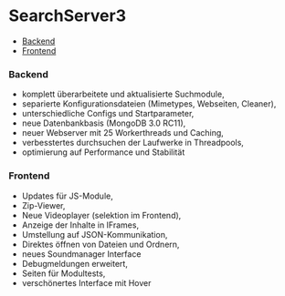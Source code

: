 SearchServer3
========================

- [Backend](#ui-frameworks)
- [Frontend](#charts)

### Backend

- komplett überarbeitete und aktualisierte Suchmodule,
- separierte Konfigurationsdateien (Mimetypes, Webseiten, Cleaner),
- unterschiedliche Configs und Startparameter,
- neue Datenbankbasis (MongoDB 3.0 RC11),
- neuer Webserver mit 25 Workerthreads und Caching,
- verbesstertes durchsuchen der Laufwerke in Threadpools,
- optimierung auf Performance und Stabilität

### Frontend

- Updates für JS-Module,
- Zip-Viewer,
- Neue Videoplayer (selektion im Frontend),
- Anzeige der Inhalte in IFrames,
- Umstellung auf JSON-Kommunikation,
- Direktes öffnen von Dateien und Ordnern,
- neues Soundmanager Interface
- Debugmeldungen erweitert,
- Seiten für Modultests,
- verschönertes Interface mit Hover
